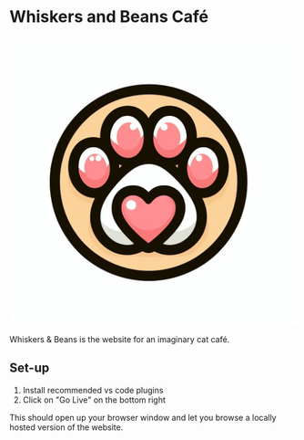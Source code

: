 # Whiskers and Beans Café

![Whiskers & Beans](./cat-paw.jpeg)

Whiskers & Beans is the website for an imaginary cat café.

## Set-up

1. Install recommended vs code plugins
2. Click on "Go Live" on the bottom right

This should open up your browser window and let you browse a locally hosted version of the website.
